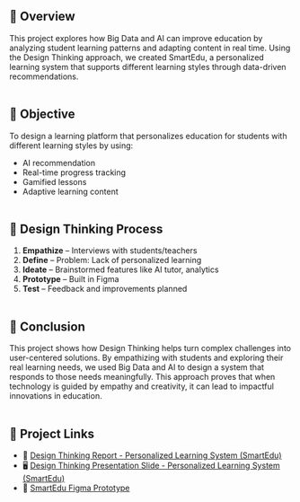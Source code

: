 ## 📘 Overview

This project explores how Big Data and AI can improve education by analyzing student learning patterns and adapting content in real time. Using the Design Thinking approach, we created SmartEdu, a personalized learning system that supports different learning styles through data-driven recommendations.
<br><br>
## 🎯 Objective

To design a learning platform that personalizes education for students with different learning styles by using:
- AI recommendation
- Real-time progress tracking
- Gamified lessons
- Adaptive learning content
<br><br>
## 🧠 Design Thinking Process

1. **Empathize** – Interviews with students/teachers  
2. **Define** – Problem: Lack of personalized learning  
3. **Ideate** – Brainstormed features like AI tutor, analytics  
4. **Prototype** – Built in Figma  
5. **Test** – Feedback and improvements planned
<br><br>
##  📌 Conclusion
This project shows how Design Thinking helps turn complex challenges into user-centered solutions. By empathizing with students and exploring their real learning needs, we used Big Data and AI to design a system that responds to those needs meaningfully. This approach proves that when technology is guided by empathy and creativity, it can lead to impactful innovations in education.
<br><br>
## 🔗 Project Links
- 📘 [Design Thinking Report - Personalized Learning System (SmartEdu)](./Design_thinking_report.pdf)
- 🖥️ [Design Thinking Presentation Slide - Personalized Learning System (SmartEdu)](./Design_thinking_slide.pdf)
- 🎨 [SmartEdu Figma Prototype](https://www.figma.com/proto/wyvIbobYkEaVda4Vt98zQZ/SmartEdu-Apps-UI?page-id=0%3A1&node-id=9-38&p=f&viewport=226%2C-136%2C0.21&t=wvypdNZkAMkjoREc-1&scaling=scale-down&content-scaling=fixed&starting-point-node-id=9%3A38)

